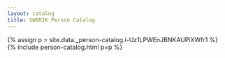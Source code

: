 ```yaml
---
layout: catalog
title: SWERIK Person Catalog
---
```

{% assign p = site.data._person-catalog.i-Uz1LPWEnJBNKAUPiXWfr1 %}
{% include person-catalog.html p=p %}

